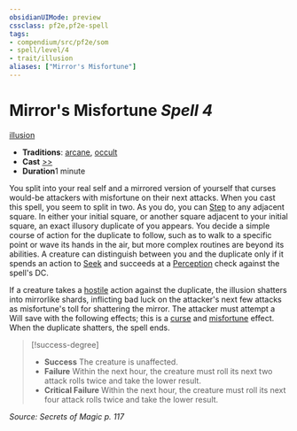 ```yaml
---
obsidianUIMode: preview
cssclass: pf2e,pf2e-spell
tags:
- compendium/src/pf2e/som
- spell/level/4
- trait/illusion
aliases: ["Mirror's Misfortune"]
---
```

# Mirror's Misfortune *Spell 4*   
[illusion](../../Rules/traits/illusion.md)  

- **Traditions**: [arcane](../../Rules/traits/arcane.md), [occult](../../Rules/traits/occult.md)
- **Cast** [>>](../../Rules/core-rulebook/chapter-9-playing-the-game.md#Actions "Two-Action") 
- **Duration**1 minute

You split into your real self and a mirrored version of yourself that curses would-be attackers with misfortune on their next attacks. When you cast this spell, you seem to split in two. As you do, you can [Step](../../Rules/actions/step.md) to any adjacent square. In either your initial square, or another square adjacent to your initial square, an exact illusory duplicate of you appears. You decide a simple course of action for the duplicate to follow, such as to walk to a specific point or wave its hands in the air, but more complex routines are beyond its abilities. A creature can distinguish between you and the duplicate only if it spends an action to [Seek](../../Rules/actions/seek.md) and succeeds at a [Perception](../skills.md#Perception) check against the spell's DC.

If a creature takes a [hostile](../../Rules/conditions.md#Hostile) action against the duplicate, the illusion shatters into mirrorlike shards, inflicting bad luck on the attacker's next few attacks as misfortune's toll for shattering the mirror. The attacker must attempt a Will save with the following effects; this is a [curse](../../Rules/traits/curse.md) and [misfortune](../../Rules/traits/misfortune.md) effect. When the duplicate shatters, the spell ends.

> [!success-degree] 
> - **Success** The creature is unaffected.
> - **Failure** Within the next hour, the creature must roll its next two attack rolls twice and take the lower result.
> - **Critical Failure** Within the next hour, the creature must roll its next four attack rolls twice and take the lower result.

*Source: Secrets of Magic p. 117*